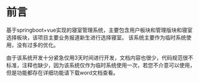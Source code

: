# 前言

​	基于springboot+vue实现的寝室管理系统，主要包含用户板块和管理版块和寝室选择板块，该项目主要业务报道新生进行选择寝室。 该系统主要作为临时系统使用，没有过多的优化。

​	由于该系统开发十分紧急仅用3天时间进行开发，文档内容也很少，代码规范很不标准，注释也缺少，因为该系统仅作为临时系统使用一次，若您不介意可以使用，但是功能都存在详细功能请下载word文档查看。

